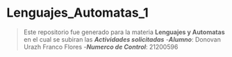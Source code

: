 # Lenguajes_Automatas_1
>Este repositorio fue generado para la materia **Lenguajes y Automatas** en el cual se subiran las ***Actividades solicitadas***
>-***Alumno***: Donovan Urazh Franco Flores
>-***Numerco de Control***: 21200596
